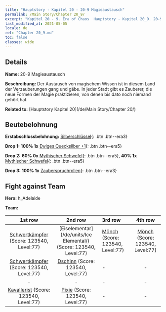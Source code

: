 ```yaml
---
title: "Hauptstory - Kapitel 20 - 20-9 Magieaustausch"
permalink: /Main Story/Chapter 20_9/
excerpt: "Kapitel 20 - 9. Era of Chaos  Hauptstory - Kapitel 20_9. 20-9 Magieaustausch"
last_modified_at: 2021-05-05
locale: de
ref: "Chapter 20_9.md"
toc: false
classes: wide
---
```


## Details

 **Name:** 20-9 Magieaustausch

 **Beschreibung:** Der Austausch von magischem Wissen ist in diesem Land der Verzauberungen gang und gäbe. In jeder Stadt gibt es Zauberer, die neue Formen der Magie praktizieren, von denen bis dato noch niemand gehört hat.

 **Related to:** [Hauptstory Kapitel 20](/de/Main Story/Chapter 20/)

## Beutebelohnung

 **Erstabschlussbelohnung:** [Silberschlüssel](/ItemsDE/con_693/){: .btn .btn--era3}

 **Drop 1:** **100% 1x** [Ewiges Quecksilber +1](/ItemsDE/mat_70/){: .btn .btn--era5}

 **Drop 2:** **60% 0x** [Mythischer Schwefel](/ItemsDE/mat_64/){: .btn .btn--era5}, **40% 1x** [Mythischer Schwefel](/ItemsDE/mat_64/){: .btn .btn--era5}

 **Drop 3:** **100% 1x** [Zauberspruchrollen](/ItemsDE/con_694/){: .btn .btn--era3}


## Fight against Team
 **Hero:** h_Adelaide

 **Team:**


  | 1st row | 2nd row | 3rd row | 4th row |
  |:----:|:----:|:----|:----:|
  | [Schwertkämpfer](/de/units/Swordsman/) (Score: 123540, Level:77)  | [Eiselementar](/de/units/Ice Elemental/) (Score: 123540, Level:77)  | [Mönch](/de/units/Monk/) (Score: 123540, Level:77)  | [Mönch](/de/units/Monk/) (Score: 123540, Level:77)  |
  | [Schwertkämpfer](/de/units/Swordsman/) (Score: 123540, Level:77)  | [Dschinn](/de/units/Genie/) (Score: 123540, Level:77)  | - | - |
  | - | - | - | - |
  | [Kavallerist](/de/units/Cavalier/) (Score: 123540, Level:77)  | [Pixie](/de/units/Sprite/) (Score: 123540, Level:77)  | - | - |


